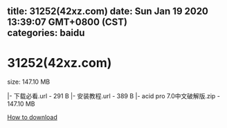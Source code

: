 
title: 31252(42xz.com)
date: Sun Jan 19 2020 13:39:07 GMT+0800 (CST)    
categories: baidu
---

# 31252(42xz.com)
size: 147.10 MB
 
 
|- 下载必看.url - 291 B
|- 安装教程.url - 389 B
|- acid pro 7.0中文破解版.zip - 147.10 MB

[How to download](https://bpcam.bemobtrk.com/go/2ceec3aa-1ca2-46d6-b9ff-aaa5c184517c?jno=3709)